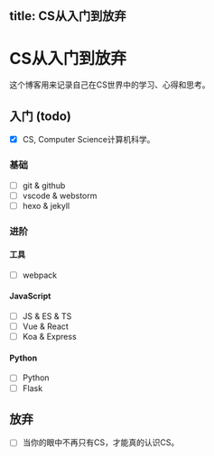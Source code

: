title: CS从入门到放弃
---

# CS从入门到放弃

这个博客用来记录自己在CS世界中的学习、心得和思考。

<!--more-->

## 入门 (todo)

- [x] CS, Computer Science计算机科学。

### 基础

- [ ] git & github
- [ ] vscode & webstorm
- [ ] hexo & jekyll

### 进阶

#### 工具

- [ ] webpack

#### JavaScript

- [ ] JS & ES & TS
- [ ] Vue & React
- [ ] Koa & Express

#### Python

- [ ] Python
- [ ] Flask

## 放弃

- [ ] 当你的眼中不再只有CS，才能真的认识CS。
